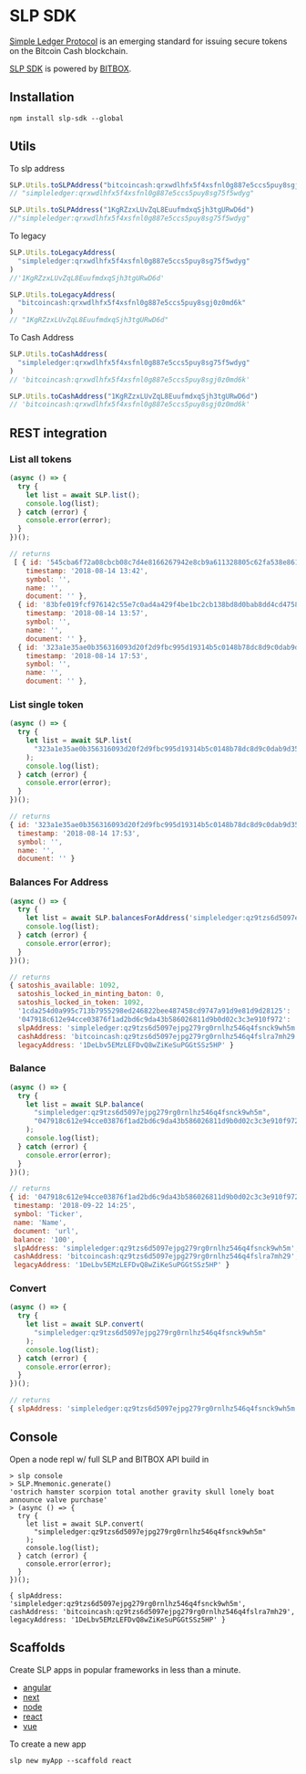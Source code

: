 # SLP SDK

[Simple Ledger Protocol](https://simpleledger.cash) is an emerging standard for issuing secure tokens on the Bitcoin Cash blockchain.

[SLP SDK](https://developer.bitcoin.com/slp) is powered by [BITBOX](https://developer.bitcoin.com/bitbox).

## Installation

`npm install slp-sdk --global`

## Utils

To slp address

```js
SLP.Utils.toSLPAddress("bitcoincash:qrxwdlhfx5f4xsfnl0g887e5ccs5puy8sgj0z0md6k")
// "simpleledger:qrxwdlhfx5f4xsfnl0g887e5ccs5puy8sg75f5wdyg"

SLP.Utils.toSLPAddress("1KgRZzxLUvZqL8EuufmdxqSjh3tgURwD6d")
//"simpleledger:qrxwdlhfx5f4xsfnl0g887e5ccs5puy8sg75f5wdyg"
```

To legacy

```js
SLP.Utils.toLegacyAddress(
  "simpleledger:qrxwdlhfx5f4xsfnl0g887e5ccs5puy8sg75f5wdyg"
)
//'1KgRZzxLUvZqL8EuufmdxqSjh3tgURwD6d'

SLP.Utils.toLegacyAddress(
  "bitcoincash:qrxwdlhfx5f4xsfnl0g887e5ccs5puy8sgj0z0md6k"
)
// "1KgRZzxLUvZqL8EuufmdxqSjh3tgURwD6d"
```

To Cash Address

```js
SLP.Utils.toCashAddress(
  "simpleledger:qrxwdlhfx5f4xsfnl0g887e5ccs5puy8sg75f5wdyg"
)
// 'bitcoincash:qrxwdlhfx5f4xsfnl0g887e5ccs5puy8sgj0z0md6k'

SLP.Utils.toCashAddress("1KgRZzxLUvZqL8EuufmdxqSjh3tgURwD6d")
// 'bitcoincash:qrxwdlhfx5f4xsfnl0g887e5ccs5puy8sgj0z0md6k'
```

## REST integration

### List all tokens

```js
(async () => {
  try {
    let list = await SLP.list();
    console.log(list);
  } catch (error) {
    console.error(error);
  }
})();

// returns
 [ { id: '545cba6f72a08cbcb08c7d4e8166267942e8cb9a611328805c62fa538e861ba4',
    timestamp: '2018-08-14 13:42',
    symbol: '',
    name: '',
    document: '' },
  { id: '83bfe019fcf976142c55e7c0ad4a429f4be1bc2cb138bd8d0bab8dd4cd4758c4',
    timestamp: '2018-08-14 13:57',
    symbol: '',
    name: '',
    document: '' },
  { id: '323a1e35ae0b356316093d20f2d9fbc995d19314b5c0148b78dc8d9c0dab9d35',
    timestamp: '2018-08-14 17:53',
    symbol: '',
    name: '',
    document: '' },
```

### List single token

```js
(async () => {
  try {
    let list = await SLP.list(
      "323a1e35ae0b356316093d20f2d9fbc995d19314b5c0148b78dc8d9c0dab9d35"
    );
    console.log(list);
  } catch (error) {
    console.error(error);
  }
})();

// returns
{ id: '323a1e35ae0b356316093d20f2d9fbc995d19314b5c0148b78dc8d9c0dab9d35',
  timestamp: '2018-08-14 17:53',
  symbol: '',
  name: '',
  document: '' }
```

### Balances For Address

```js
(async () => {
  try {
    let list = await SLP.balancesForAddress('simpleledger:qz9tzs6d5097ejpg279rg0rnlhz546q4fsnck9wh5m');
    console.log(list);
  } catch (error) {
    console.error(error);
  }
})();

// returns
{ satoshis_available: 1092,
  satoshis_locked_in_minting_baton: 0,
  satoshis_locked_in_token: 1092,
  '1cda254d0a995c713b7955298ed246822bee487458cd9747a91d9e81d9d28125': '995',
  '047918c612e94cce03876f1ad2bd6c9da43b586026811d9b0d02c3c3e910f972': '100',
  slpAddress: 'simpleledger:qz9tzs6d5097ejpg279rg0rnlhz546q4fsnck9wh5m',
  cashAddress: 'bitcoincash:qz9tzs6d5097ejpg279rg0rnlhz546q4fslra7mh29',
  legacyAddress: '1DeLbv5EMzLEFDvQ8wZiKeSuPGGtSSz5HP' }
```

### Balance

```js
(async () => {
  try {
    let list = await SLP.balance(
      "simpleledger:qz9tzs6d5097ejpg279rg0rnlhz546q4fsnck9wh5m",
      "047918c612e94cce03876f1ad2bd6c9da43b586026811d9b0d02c3c3e910f972"
    );
    console.log(list);
  } catch (error) {
    console.error(error);
  }
})();

// returns
{ id: '047918c612e94cce03876f1ad2bd6c9da43b586026811d9b0d02c3c3e910f972',
 timestamp: '2018-09-22 14:25',
 symbol: 'Ticker',
 name: 'Name',
 document: 'url',
 balance: '100',
 slpAddress: 'simpleledger:qz9tzs6d5097ejpg279rg0rnlhz546q4fsnck9wh5m',
 cashAddress: 'bitcoincash:qz9tzs6d5097ejpg279rg0rnlhz546q4fslra7mh29',
 legacyAddress: '1DeLbv5EMzLEFDvQ8wZiKeSuPGGtSSz5HP' }
```

### Convert

```js
(async () => {
  try {
    let list = await SLP.convert(
      "simpleledger:qz9tzs6d5097ejpg279rg0rnlhz546q4fsnck9wh5m"
    );
    console.log(list);
  } catch (error) {
    console.error(error);
  }
})();

// returns
{ slpAddress: 'simpleledger:qz9tzs6d5097ejpg279rg0rnlhz546q4fsnck9wh5m', cashAddress: 'bitcoincash:qz9tzs6d5097ejpg279rg0rnlhz546q4fslra7mh29', legacyAddress: '1DeLbv5EMzLEFDvQ8wZiKeSuPGGtSSz5HP' }
```

## Console

Open a node repl w/ full SLP and BITBOX API build in

```
> slp console
> SLP.Mnemonic.generate()
'ostrich hamster scorpion total another gravity skull lonely boat announce valve purchase'
> (async () => {
  try {
    let list = await SLP.convert(
      "simpleledger:qz9tzs6d5097ejpg279rg0rnlhz546q4fsnck9wh5m"
    );
    console.log(list);
  } catch (error) {
    console.error(error);
  }
})();

{ slpAddress: 'simpleledger:qz9tzs6d5097ejpg279rg0rnlhz546q4fsnck9wh5m', cashAddress: 'bitcoincash:qz9tzs6d5097ejpg279rg0rnlhz546q4fslra7mh29', legacyAddress: '1DeLbv5EMzLEFDvQ8wZiKeSuPGGtSSz5HP' }
```

## Scaffolds

Create SLP apps in popular frameworks in less than a minute.

- [angular](https://github.com/Bitcoin-com/slp-scaffold-angular)
- [next](https://github.com/Bitcoin-com/slp-scaffold-next)
- [node](https://github.com/Bitcoin-com/slp-scaffold-node)
- [react](https://github.com/Bitcoin-com/slp-scaffold-react)
- [vue](https://github.com/Bitcoin-com/slp-scaffold-vue)

To create a new app

```
slp new myApp --scaffold react
```
